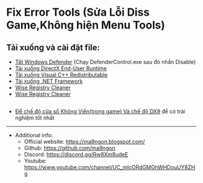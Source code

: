 # Fix Error Tools (Sửa Lỗi Diss Game,Không hiện Menu Tools)
## Tải xuống và cài đặt file:
* <a href="(https://github.com/ma9ngon/FIXES-Cheats/raw/main/DefenderControl.exe)" target="_blank" >Tắt Windows Defender</a> (Chạy DefenderControl.exe sau đó nhấn Disable)
* <a href="https://xuanthulab.net" target="_blank" >Tải xuống DirectX End-User Runtime</a>
* <a href="https://xuanthulab.net" target="_blank" >Tải xuống Visual C++ Redistributable</a>
* <a href="https://xuanthulab.net" target="_blank" >Tải xuống .NET Framework</a>
* <a href="https://xuanthulab.net" target="_blank" >Wise Registry Cleaner</a>
* <a href="https://xuanthulab.net" target="_blank" >Wise Registry Cleaner</a>
## 
* <a href="https://xuanthulab.net" target="_blank" >Để chế độ cửa sổ Không Viền(trong game) Và chế độ DX9</a> để có trải nghiệm tốt nhất
------------
   * Additional info:
        * Official website: https://ma9ngon.blogspot.com/
        * Github: https://github.com/ma9ngon
        * Discord: https://discord.gg/Rw8Xm8udeE
        * Youtube: https://www.youtube.com/channel/UC_mlcORdGMGhWHDouUY8ZHg
